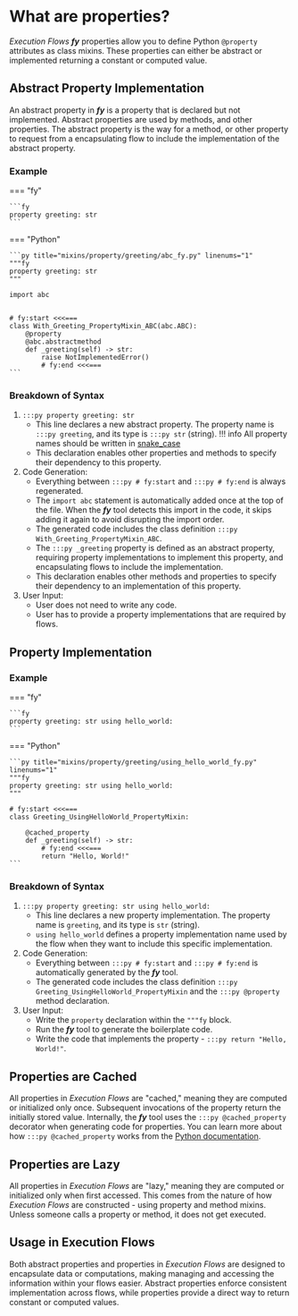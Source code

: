 # What are properties?

_Execution Flows_ ___fy___ properties allow you to define Python `@property` attributes as class mixins. These properties can either be abstract or implemented returning a constant or computed value.

## Abstract Property Implementation

An abstract property in ___fy___ is a property that is declared but not implemented. Abstract properties are used by methods, and other properties. The abstract property is the way for a method, or other property to request from a encapsulating flow to include the implementation of the abstract property.

### Example

=== "fy"

    ```fy
    property greeting: str
    ```

=== "Python"
    
    ```py title="mixins/property/greeting/abc_fy.py" linenums="1"
    """fy
    property greeting: str
    """

    import abc
    
    
    # fy:start <<<===
    class With_Greeting_PropertyMixin_ABC(abc.ABC):
        @property
        @abc.abstractmethod
        def _greeting(self) -> str:
            raise NotImplementedError()
            # fy:end <<<===
    ```

### Breakdown of Syntax

1. `:::py property greeting: str`
    - This line declares a new abstract property. The property name is `:::py greeting`, and its type is `:::py str` (string).
    !!! info 
        All property names should be written in [snake_case](https://en.wikipedia.org/wiki/Snake_case)
    - This declaration enables other properties and methods to specify their dependency to this property.
2. Code Generation:
    - Everything between `:::py # fy:start` and `:::py # fy:end` is always regenerated.
    - The `import abc` statement is automatically added once at the top of the file. When the ___fy___ tool detects this import in the code, it skips adding it again to avoid disrupting the import order.
    - The generated code includes the class definition `:::py With_Greeting_PropertyMixin_ABC`.
    - The `:::py _greeting` property is defined as an abstract property, requiring property implementations to implement this property, and encapsulating flows to include the implementation.
    - This declaration enables other methods and properties to specify their dependency to an implementation of this property.
3. User Input:
    - User does not need to write any code.
    - User has to provide a property implementations that are required by flows.

## Property Implementation

### Example

=== "fy"

    ```fy
    property greeting: str using hello_world:
    ```

=== "Python"

    ```py title="mixins/property/greeting/using_hello_world_fy.py" linenums="1"
    """fy
    property greeting: str using hello_world:
    """
    
    # fy:start <<<===
    class Greeting_UsingHelloWorld_PropertyMixin:
    
        @cached_property
        def _greeting(self) -> str:
            # fy:end <<<===
            return "Hello, World!"
    ```

### Breakdown of Syntax

1. `:::py property greeting: str using hello_world:`
    - This line declares a new property implementation. The property name is `greeting`, and its type is `str` (string).
    - `using hello_world` defines a property implementation name used by the flow when they want to include this specific implementation. 
2. Code Generation:
    - Everything between `:::py # fy:start` and `:::py # fy:end` is automatically generated by the ___fy___ tool.
    - The generated code includes the class definition `:::py Greeting_UsingHelloWorld_PropertyMixin` and the `:::py @property` method declaration.
3. User Input:
    - Write the `property` declaration within the `"""fy` block. 
    - Run the ___fy___ tool to generate the boilerplate code.
    - Write the code that implements the property - `:::py return "Hello, World!"`.

## Properties are Cached

All properties in _Execution Flows_ are "cached," meaning they are computed or initialized only once. Subsequent invocations of the property return the initially stored value. Internally, the ___fy___ tool uses the `:::py @cached_property` decorator when generating code for properties. You can learn more about how `:::py @cached_property` works from the [Python documentation](https://docs.python.org/3/library/functools.html#functools.cached_property).

## Properties are Lazy

All properties in _Execution Flows_ are "lazy," meaning they are computed or initialized only when first accessed. This comes from the nature of how _Execution Flows_ are constructed - using property and method mixins. Unless someone calls a property or method, it does not get executed.

## Usage in Execution Flows

Both abstract properties and properties in _Execution Flows_ are designed to encapsulate data or computations, making managing and accessing the information within your flows easier. Abstract properties enforce consistent implementation across flows, while properties provide a direct way to return constant or computed values.


